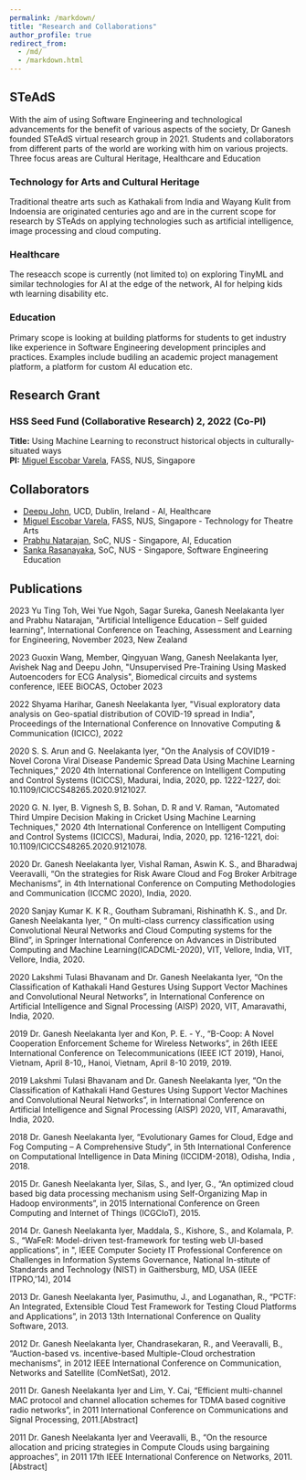 ```yaml
---
permalink: /markdown/
title: "Research and Collaborations"
author_profile: true
redirect_from: 
  - /md/
  - /markdown.html
---
```


## STeAdS

With the aim of using Software Engineering and technological advancements for the benefit of various aspects of the society, Dr Ganesh founded STeAdS virtual research group in 2021. Students and collaborators from different parts of the world are working with him on various projects. Three focus areas are Cultural Heritage, Healthcare and Education

### Technology for Arts and Cultural Heritage

Traditional theatre arts such as Kathakali from India and Wayang Kulit from Indoensia are originated centuries ago and are in the current scope for research by STeAds on applying technologies such as artificial intelligence, image processing and cloud computing. 

### Healthcare

The reseacch scope is currently (not limited to) on exploring TinyML and similar technologies for AI at the edge of the network, AI for helping kids wth learning disability etc. 

### Education

Primary scope is looking at building platforms for students to get industry like experience in Software Engineering development principles and practices. Examples include budiling an academic project management platform, a platform for custom AI education etc. 

## Research Grant

### HSS Seed Fund (Collaborative Research) 2, 2022 (Co-PI)

**Title:** Using Machine Learning to reconstruct historical objects in culturally-situated ways \
**PI:**  [Miguel Escobar Varela](https://miguelescobar.com/), FASS, NUS, Singapore

## Collaborators 

*  [Deepu John](https://people.ucd.ie/deepu.john), UCD, Dublin, Ireland - AI, Healthcare 
*  [Miguel Escobar Varela](https://miguelescobar.com/), FASS, NUS, Singapore - Technology for Theatre Arts
*  [Prabhu Natarajan](https://www.comp.nus.edu.sg/cs/people/prabhu/), SoC, NUS - Singapore, AI, Education
*  [Sanka Rasanayaka](https://www.comp.nus.edu.sg/cs/people/sanka/), SoC, NUS - Singapore, Software Engineering Education

## Publications

2023 Yu Ting Toh, Wei Yue Ngoh, Sagar Sureka, Ganesh Neelakanta Iyer and Prabhu Natarajan, "Artificial Intelligence Education – Self guided learning", International Conference on Teaching, Assessment and Learning for Engineering, November 2023, New Zealand

2023 Guoxin Wang, Member, Qingyuan Wang, Ganesh Neelakanta Iyer, Avishek Nag and Deepu John, "Unsupervised Pre-Training Using Masked
Autoencoders for ECG Analysis", Biomedical circuits and systems conference, IEEE BiOCAS, October 2023 

2022 Shyama Harihar, Ganesh Neelakanta Iyer, "Visual exploratory data analysis on Geo-spatial distribution of COVID-19 spread in India", Proceedings of the International Conference on Innovative Computing & Communication (ICICC), 2022

2020 S. S. Arun and G. Neelakanta Iyer, "On the Analysis of COVID19 - Novel Corona Viral Disease Pandemic Spread Data Using Machine Learning Techniques," 2020 4th International Conference on Intelligent Computing and Control Systems (ICICCS), Madurai, India, 2020, pp. 1222-1227, doi: 10.1109/ICICCS48265.2020.9121027.

2020 G. N. Iyer, B. Vignesh S, B. Sohan, D. R and V. Raman, "Automated Third Umpire Decision Making in Cricket Using Machine Learning Techniques," 2020 4th International Conference on Intelligent Computing and Control Systems (ICICCS), Madurai, India, 2020, pp. 1216-1221, doi: 10.1109/ICICCS48265.2020.9121078.

2020 Dr. Ganesh Neelakanta Iyer, Vishal Raman, Aswin K. S., and Bharadwaj Veeravalli, “On the strategies for Risk Aware Cloud and Fog Broker Arbitrage Mechanisms”, in 4th International Conference on Computing Methodologies and Communication (ICCMC 2020), India, 2020.

2020 Sanjay Kumar K. K R., Goutham Subramani, Rishinathh K. S., and Dr. Ganesh Neelakanta Iyer, “ On multi-class currency classification using Convolutional Neural Networks and Cloud Computing systems for the Blind”, in Springer International Conference on Advances in Distributed Computing and Machine Learning(ICADCML-2020), VIT, Vellore, India, VIT, Vellore, India, 2020.

2020 Lakshmi Tulasi Bhavanam and Dr. Ganesh Neelakanta Iyer, “On the Classification of Kathakali Hand Gestures Using Support Vector Machines and Convolutional Neural Networks”, in International Conference on Artificial Intelligence and Signal Processing (AISP) 2020, VIT, Amaravathi, India, 2020.

2019 Dr. Ganesh Neelakanta Iyer and Kon, P. E. - Y., “B-Coop: A Novel Cooperation Enforcement Scheme for Wireless Networks”, in 26th IEEE International Conference on Telecommunications (IEEE ICT 2019), Hanoi, Vietnam, April 8-10,, Hanoi, Vietnam, April 8-10 2019, 2019.

2019 Lakshmi Tulasi Bhavanam and Dr. Ganesh Neelakanta Iyer, “On the Classification of Kathakali Hand Gestures Using Support Vector Machines and Convolutional Neural Networks”, in International Conference on Artificial Intelligence and Signal Processing (AISP) 2020, VIT, Amaravathi, India, 2020.

2018 Dr. Ganesh Neelakanta Iyer, “Evolutionary Games for Cloud, Edge and Fog Computing – A Comprehensive Study”, in 5th International Conference on Computational Intelligence in Data Mining (ICCIDM-2018), Odisha, India , 2018.

2015 Dr. Ganesh Neelakanta Iyer, Silas, S., and Iyer, G., “An optimized cloud based big data processing mechanism using Self-Organizing Map in Hadoop environments”, in 2015 International Conference on Green Computing and Internet of Things (ICGCIoT), 2015.

2014 Dr. Ganesh Neelakanta Iyer, Maddala, S., Kishore, S., and Kolamala, P. S., “WaFeR: Model-driven test-framework for testing web UI-based applications”, in ", IEEE Computer Society IT Professional Conference on Challenges in Information Systems Governance, National In-stitute of Standards and Technology (NIST) in Gaithersburg, MD, USA (IEEE ITPRO,'14), 2014

2013 Dr. Ganesh Neelakanta Iyer, Pasimuthu, J., and Loganathan, R., “PCTF: An Integrated, Extensible Cloud Test Framework for Testing Cloud Platforms and Applications”, in 2013 13th International Conference on Quality Software, 2013.

2012 Dr. Ganesh Neelakanta Iyer, Chandrasekaran, R., and Veeravalli, B., “Auction-based vs. incentive-based Multiple-Cloud orchestration mechanisms”, in 2012 IEEE International Conference on Communication, Networks and Satellite (ComNetSat), 2012.

2011 Dr. Ganesh Neelakanta Iyer and Lim, Y. Cai, “Efficient multi-channel MAC protocol and channel allocation schemes for TDMA based cognitive radio networks”, in 2011 International Conference on Communications and Signal Processing, 2011.[Abstract]

2011 Dr. Ganesh Neelakanta Iyer and Veeravalli, B., “On the resource allocation and pricing strategies in Compute Clouds using bargaining approaches”, in 2011 17th IEEE International Conference on Networks, 2011.[Abstract]

